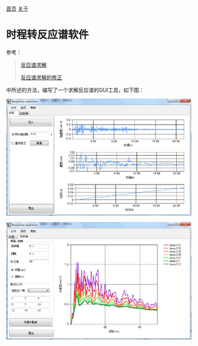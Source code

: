 [首页](https://wshwwl.github.io)  [关于](https://wshwwl.github.io/about.html) 

# 时程转反应谱软件

参考：

> [反应谱求解](..\02\Response.html)
>
> [反应谱求解的修正](..\04\Response2.html)

中所述的方法，编写了一个求解反应谱的GUI工具，如下图：

![image-20191229011951112](image-20191229011951112.png)

![image-20191229012013513](image-20191229012013513.png)